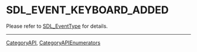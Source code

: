 # SDL_EVENT_KEYBOARD_ADDED

Please refer to [SDL_EventType](SDL_EventType) for details.

----
[CategoryAPI](CategoryAPI), [CategoryAPIEnumerators](CategoryAPIEnumerators)

